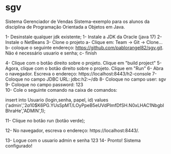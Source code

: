 # sgv
Sistema Gerenciador de Vendas
Sistema-exemplo para os alunos da disciplina de Programação Orientada a Objetos em Java.

1- Desinstale qualquer jdk existente;
1- Instale a JDK da Oracle (java 17)
2- Instale o NetBeans
3- Clone o projeto
    a- Clique em: Team -> Git -> Clone...
    b- coloque o seguinte endereço: https://github.com/pablorangel82/sgv.git. Não é necessário usuario e senha;
    c- finish

4- Clique com o botão direito sobre o projeto. Clique em "build project"
5- Agora, clique com o botão direito sobre o projeto. Clique em "Run"
6- Abra o navegador. Escreva o endereço: https://localhost:8443/h2-console
7- Coloque no campo JDBC URL: jdbc:h2:~/db
8- Coloque no campo user: sgv
9- Coloque no campo password: 123  
10- Cole o seguinte comando na caixa de comandos: 

insert into Usuario (login,senha, papel, id) values
('admin','$2a$10$K6PG.YUsSpMT/LOyPpeB5eUVdPImfDfSH.N0xLHAC1NbgbIBhraHe','ADMIN',1);

11- Clique no botão run (botão verde);

12- No navegador, escreva o endereço: https://localhost:8443/.

13- Logue com o usuario admin e senha 123
14- Pronto! Sistema configurado!
